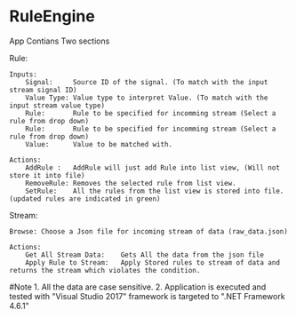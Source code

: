 # RuleEngine

App Contians Two sections

Rule:

	Inputs:
		Signal:		Source ID of the signal. (To match with the input stream signal ID) 
		Value Type:	Value type to interpret Value. (To match with the input stream value type)
		Rule:		Rule to be specified for incomming stream (Select a rule from drop down)
		Rule:		Rule to be specified for incomming stream (Select a rule from drop down)
		Value:		Value to be matched with.
		
	Actions:
		AddRule : 	AddRule will just add Rule into list view, (Will not store it into file)
		RemoveRule:	Removes the selected rule from list view.
		SetRule:	All the rules from the list view is stored into file.(updated rules are indicated in green)
		
Stream:

	Browse:	Choose a Json file for incoming stream of data (raw_data.json)
	
	Actions:
		Get All Stream Data:	Gets All the data from the json file
		Apply Rule to Stream:	Apply Stored rules to stream of data and returns the stream which violates the condition.
		
#Note
	1. 	All the data are case sensitive.
	2.	Application is executed and tested with "Visual Studio 2017" framework is targeted to ".NET Framework 4.6.1"